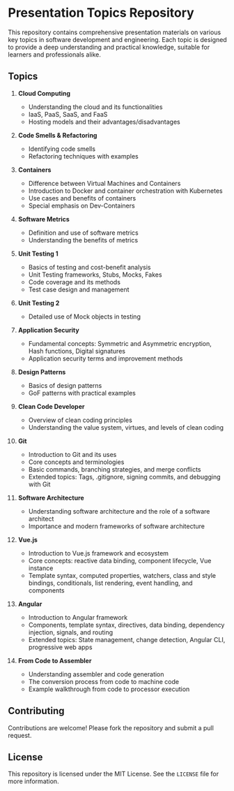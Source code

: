 # Presentation Topics Repository

This repository contains comprehensive presentation materials on various key topics in software development and engineering. Each topic is designed to provide a deep understanding and practical knowledge, suitable for learners and professionals alike.

## Topics

1. **Cloud Computing**
   - Understanding the cloud and its functionalities
   - IaaS, PaaS, SaaS, and FaaS
   - Hosting models and their advantages/disadvantages

2. **Code Smells & Refactoring**
   - Identifying code smells
   - Refactoring techniques with examples

3. **Containers**
   - Difference between Virtual Machines and Containers
   - Introduction to Docker and container orchestration with Kubernetes
   - Use cases and benefits of containers
   - Special emphasis on Dev-Containers

4. **Software Metrics**
   - Definition and use of software metrics
   - Understanding the benefits of metrics

5. **Unit Testing 1**
   - Basics of testing and cost-benefit analysis
   - Unit Testing frameworks, Stubs, Mocks, Fakes
   - Code coverage and its methods
   - Test case design and management

6. **Unit Testing 2**
   - Detailed use of Mock objects in testing

7. **Application Security**
   - Fundamental concepts: Symmetric and Asymmetric encryption, Hash functions, Digital signatures
   - Application security terms and improvement methods

8. **Design Patterns**
   - Basics of design patterns
   - GoF patterns with practical examples

9. **Clean Code Developer**
   - Overview of clean coding principles
   - Understanding the value system, virtues, and levels of clean coding

10. **Git**
    - Introduction to Git and its uses
    - Core concepts and terminologies
    - Basic commands, branching strategies, and merge conflicts
    - Extended topics: Tags, .gitignore, signing commits, and debugging with Git

11. **Software Architecture**
    - Understanding software architecture and the role of a software architect
    - Importance and modern frameworks of software architecture

12. **Vue.js**
    - Introduction to Vue.js framework and ecosystem
    - Core concepts: reactive data binding, component lifecycle, Vue instance
    - Template syntax, computed properties, watchers, class and style bindings, conditionals, list rendering, event handling, and components

13. **Angular**
    - Introduction to Angular framework
    - Components, template syntax, directives, data binding, dependency injection, signals, and routing
    - Extended topics: State management, change detection, Angular CLI, progressive web apps

14. **From Code to Assembler**
    - Understanding assembler and code generation
    - The conversion process from code to machine code
    - Example walkthrough from code to processor execution

## Contributing

Contributions are welcome! Please fork the repository and submit a pull request.

## License

This repository is licensed under the MIT License. See the `LICENSE` file for more information.
